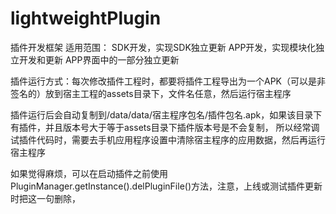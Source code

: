 # lightweightPlugin

插件开发框架
适用范围：
SDK开发，实现SDK独立更新
APP开发，实现模块化独立开发和更新
APP界面中的一部分独立更新

插件运行方式：每次修改插件工程时，都要将插件工程导出为一个APK（可以是非签名的）放到宿主工程的assets目录下，文件名任意，然后运行宿主程序

插件运行后会自动复制到/data/data/宿主程序包名/插件包名.apk，如果该目录下有插件，并且版本号大于等于assets目录下插件版本号是不会复制，
所以经常调试插件代码时，需要去手机应用程序设置中清除宿主程序的应用数据，然后再运行宿主程序

如果觉得麻烦，可以在启动插件之前使用
PluginManager.getInstance().delPluginFile()方法，注意，上线或测试插件更新时把这一句删除，
